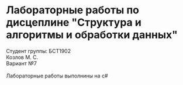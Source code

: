 # Лабораторные работы по дисцеплине "Структура и алгоритмы и обработки данных"
Студент группы: БСТ1902
<br>Козлов М. С.
<br>Вариант №7
<br>
<br>Лабораторные работы выполнины на c#
